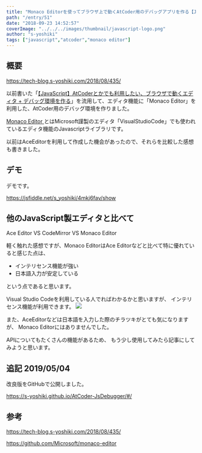 ```yaml
---
title: "Monaco Editorを使ってブラウザ上で動くAtCoder用のデバッグアプリを作る【JS】"
path: "/entry/51"
date: "2018-09-23 14:52:57"
coverImage: "../../../images/thumbnail/javascript-logo.png"
author: "s-yoshiki"
tags: ["javascript","atcoder","monaco editor"]
---
```


## 概要

https://tech-blog.s-yoshiki.com/2018/08/435/

以前書いた「<a href="https://tech-blog.s-yoshiki.com/2018/08/435/">【JavaScript】AtCoderとかでも利用したい、ブラウザで動くエディタ + デバッグ環境を作る</a>」を流用して、エディタ機能に「Monaco Editor」を利用した、AtCoder用のデバッグ環境を作りました。

<a href="https://github.com/Microsoft/monaco-editor"> Monaco Editor </a>とはMicrosoft謹製のエディタ「VisualStudioCode」でも使われているエディタ機能のJavascriptライブラリです。

以前はAceEditorを利用して作成した機会があったので、それらを比較した感想も書きました。

## デモ

デモです。

<script async="" src="//jsfiddle.net/s_yoshiki/4mkj6fav/embed/result,js,html,css/dark/"></script>

https://jsfiddle.net/s_yoshiki/4mkj6fav/show

## 他のJavaScript製エディタと比べて

<script type="text/javascript" src="https://ssl.gstatic.com/trends_nrtr/1544_RC03/embed_loader.js"></script> <script type="text/javascript"> trends.embed.renderExploreWidget("TIMESERIES", {"comparisonItem":[{"keyword":"Ace Editor","geo":"","time":"today 5-y"},{"keyword":"CodeMirror","geo":"","time":"today 5-y"},{"keyword":"Monaco Editor","geo":"","time":"today 5-y"}],"category":0,"property":""}, {"exploreQuery":"date=today%205-y&q=Ace%20Editor,CodeMirror,Monaco%20Editor","guestPath":"https://trends.google.co.jp:443/trends/embed/"}); </script>

Ace Editor VS CodeMirror VS Monaco Editor

軽く触れた感想ですが、Monaco EditorはAce Editorなどと比べて特に優れていると感じた点は、

<ul>
 	<li>インテリセンス機能が強い</li>
 	<li>日本語入力が安定している</li>
</ul>
という点であると思います。

Visual Studio Codeを利用している人でればわかるかと思いますが、
インテリセンス機能が利用できます。
<img src="https://pbs.twimg.com/media/DnwYxNMU8AEYy1k.jpg">

また、AceEditorなどは日本語を入力した際のチラツキがとても気になりますが、
Monaco Editorにはありませんでした。

APIについてもたくさんの機能があるため、
もう少し使用してみたら記事にしてみようと思います。

## 追記 2019/05/04

改良版をGitHubで公開しました。

<a href="https://s-yoshiki.github.io/AtCoder-JsDebugger/#/">
https://s-yoshiki.github.io/AtCoder-JsDebugger/#/
</a>

## 参考

https://tech-blog.s-yoshiki.com/2018/08/435/

https://github.com/Microsoft/monaco-editor
